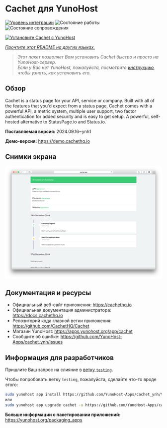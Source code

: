 <!--
Важно: этот README был автоматически сгенерирован <https://github.com/YunoHost/apps/tree/master/tools/readme_generator>
Он НЕ ДОЛЖЕН редактироваться вручную.
-->

# Cachet для YunoHost

[![Уровень интеграции](https://dash.yunohost.org/integration/cachet.svg)](https://ci-apps.yunohost.org/ci/apps/cachet/) ![Состояние работы](https://ci-apps.yunohost.org/ci/badges/cachet.status.svg) ![Состояние сопровождения](https://ci-apps.yunohost.org/ci/badges/cachet.maintain.svg)

[![Установите Cachet с YunoHost](https://install-app.yunohost.org/install-with-yunohost.svg)](https://install-app.yunohost.org/?app=cachet)

*[Прочтите этот README на других языках.](./ALL_README.md)*

> *Этот пакет позволяет Вам установить Cachet быстро и просто на YunoHost-сервер.*  
> *Если у Вас нет YunoHost, пожалуйста, посмотрите [инструкцию](https://yunohost.org/install), чтобы узнать, как установить его.*

## Обзор

Cachet is a status page for your API, service or company. Built with all of the features that you'd expect from a status page, Cachet comes with a powerful API, a metric system, multiple user support, two factor authentication for added security and is easy to get setup. A powerful, self-hosted alternative to StatusPage.io and Status.io.


**Поставляемая версия:** 2024.09.16~ynh1

**Демо-версия:** <https://demo.cachethq.io>

## Снимки экрана

![Снимок экрана Cachet](./doc/screenshots/main-interface.png)

## Документация и ресурсы

- Официальный веб-сайт приложения: <https://cachethq.io>
- Официальная документация администратора: <https://docs.cachethq.io>
- Репозиторий кода главной ветки приложения: <https://github.com/CachetHQ/Cachet>
- Магазин YunoHost: <https://apps.yunohost.org/app/cachet>
- Сообщите об ошибке: <https://github.com/YunoHost-Apps/cachet_ynh/issues>

## Информация для разработчиков

Пришлите Ваш запрос на слияние в [ветку `testing`](https://github.com/YunoHost-Apps/cachet_ynh/tree/testing).

Чтобы попробовать ветку `testing`, пожалуйста, сделайте что-то вроде этого:

```bash
sudo yunohost app install https://github.com/YunoHost-Apps/cachet_ynh/tree/testing --debug
или
sudo yunohost app upgrade cachet -u https://github.com/YunoHost-Apps/cachet_ynh/tree/testing --debug
```

**Больше информации о пакетировании приложений:** <https://yunohost.org/packaging_apps>
